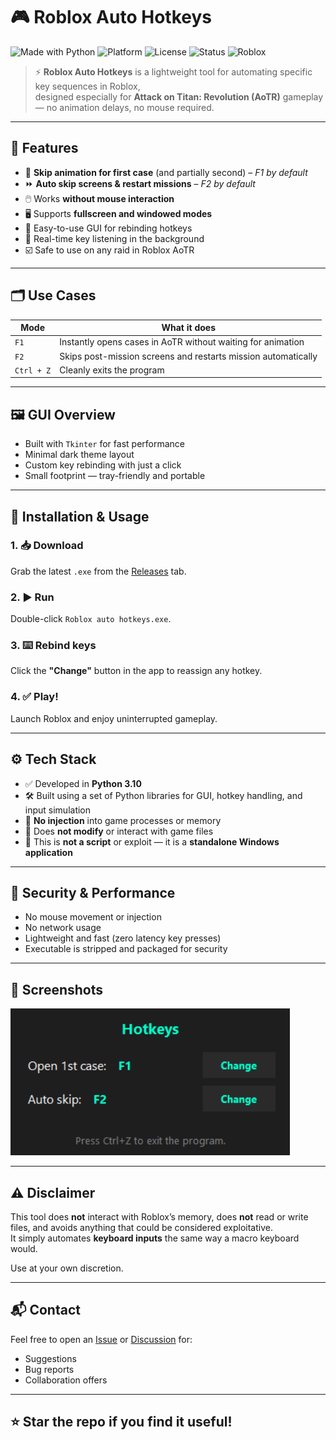 # 🎮 Roblox Auto Hotkeys

![Made with Python](https://img.shields.io/badge/Python-3.10-blue?logo=python)
![Platform](https://img.shields.io/badge/Platform-Windows-lightgrey?logo=windows)
![License](https://img.shields.io/badge/License-Free-lightgreen)
![Status](https://img.shields.io/badge/Status-Stable-green)
![Roblox](https://img.shields.io/badge/Game-AoTR-red)

> ⚡ **Roblox Auto Hotkeys** is a lightweight tool for automating specific key sequences in Roblox,  
> designed especially for **Attack on Titan: Revolution (AoTR)** gameplay — no animation delays, no mouse required.

---

## 🧩 Features

- 🎯 **Skip animation for first case** (and partially second) – *F1 by default*
- ⏩ **Auto skip screens & restart missions** – *F2 by default*
- 🖱️ Works **without mouse interaction**
- 🖥️ Supports **fullscreen and windowed modes**
- 🧠 Easy-to-use GUI for rebinding hotkeys
- 🔄 Real-time key listening in the background
- ☑️ Safe to use on any raid in Roblox AoTR

---

## 🗂️ Use Cases

| Mode            | What it does                                                  |
|-----------------|---------------------------------------------------------------|
| `F1`            | Instantly opens cases in AoTR without waiting for animation   |
| `F2`            | Skips post-mission screens and restarts mission automatically |
| `Ctrl + Z`      | Cleanly exits the program                                     |

---

## 🖼️ GUI Overview

- Built with `Tkinter` for fast performance
- Minimal dark theme layout
- Custom key rebinding with just a click
- Small footprint — tray-friendly and portable

---

## 🚀 Installation & Usage

### 1. 📥 Download

Grab the latest `.exe` from the [Releases](https://github.com/qidemoto/Qidemoto/ANY-RAID-hotkeys-AoTR-Attack-on-Titan-Revolution-/releases) tab.

### 2. ▶️ Run

Double-click `Roblox auto hotkeys.exe`.

### 3. ⌨️ Rebind keys

Click the **"Change"** button in the app to reassign any hotkey.

### 4. ✅ Play!

Launch Roblox and enjoy uninterrupted gameplay.

---

## ⚙️ Tech Stack

- ✅ Developed in **Python 3.10**
- 🛠️ Built using a set of Python libraries for GUI, hotkey handling, and input simulation
- 🧩 **No injection** into game processes or memory
- 🧷 Does **not modify** or interact with game files
- 🚫 This is **not a script** or exploit — it is a **standalone Windows application** 

---

## 🔐 Security & Performance

- No mouse movement or injection
- No network usage
- Lightweight and fast (zero latency key presses)
- Executable is stripped and packaged for security

---

## 📸 Screenshots

![Programm appearance](https://github.com/Qidemoto/ANY-RAID-hotkeys-AoTR-Attack-on-Titan-Revolution-/blob/main/programm_view.png)

---

## ⚠️ Disclaimer

This tool does **not** interact with Roblox’s memory, does **not** read or write files, and avoids anything that could be considered exploitative.  
It simply automates **keyboard inputs** the same way a macro keyboard would.

Use at your own discretion.

---

## 📬 Contact

Feel free to open an [Issue](https://github.com/Qidemoto/ANY-RAID-hotkeys-AoTR-Attack-on-Titan-Revolution-/issues) or [Discussion](https://github.com/Qidemoto/ANY-RAID-hotkeys-AoTR-Attack-on-Titan-Revolution-/discussions) for:

- Suggestions
- Bug reports
- Collaboration offers

---

## ⭐ Star the repo if you find it useful!
